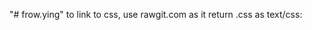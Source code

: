 "# frow.ying" 
to link to css, use rawgit.com as it return .css as text/css: 
   <link rel="stylesheet" type="text/css" href="https://cdn.rawgit.com/YingChen88/frow.ying/master/frow.ying.css"> 
